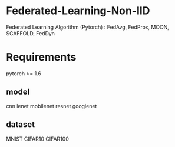 # Federated-Learning-Non-IID
Federated Learning Algorithm (Pytorch) : FedAvg, FedProx, MOON, SCAFFOLD, FedDyn


# Requirements
pytorch >= 1.6

## model
cnn lenet mobilenet resnet googlenet

## dataset 
MNIST CIFAR10 CIFAR100
